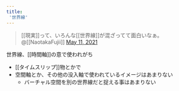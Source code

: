 ```yaml
---
title:
 '世界線'
---
```


>  [[現実]]って、いろんな[[世界線]]が混ざってて面白いなぁ。
>  	@[[NaotakaFujii]] [May 11, 2021](https://twitter.com/NaotakaFujii/status/1392021274277208071?ref_src=twsrc%5Etfw)

世界線、[[時間軸]]の意で使われがち
- [[タイムスリップ]]物とかで
- 空間軸とか、その他の没入軸で使われているイメージはあまりない
    - バーチャル空間を別の世界線だと捉える事はあまりない
